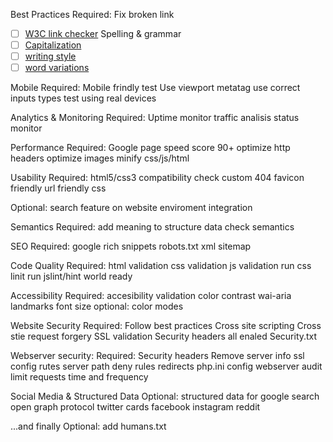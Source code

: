 Best Practices
Required:
   Fix broken link
   - [ ] [W3C link checker](https://validator.w3.org/checklink)
   Spelling & grammar
   - [ ] [Capitalization](https://en.wikipedia.org/wiki/Capitalization)
   - [ ] [writing style](https://en.wikipedia.org/wiki/Writing_style)
   - [ ] [word variations](https://en.wikipedia.org/wiki/American_and_British_English_spelling_differences)

Mobile
Required:
 Mobile frindly test
 Use viewport metatag
 use correct inputs types
 test using real devices
 
Analytics & Monitoring
Required:
  Uptime monitor
  traffic analisis
  status monitor

Performance
Required:
  Google page speed score 90+
  optimize http headers
  optimize images
  minify css/js/html
  

Usability
Required:
   html5/css3 compatibility check
   custom 404
   favicon
   friendly url
   friendly css

Optional:
   search feature on website
   enviroment integration


Semantics
Required:
   add meaning to structure data
   check semantics
   
SEO
Required:
   google rich snippets
   robots.txt
   xml sitemap
   
Code Quality
Required:
   html validation
   css validation
   js validation
   run css linit
   run jslint/hint
   world ready
   
Accessibility
Required:
   accesibility validation
   color contrast
   wai-aria landmarks
   font size
optional:
   color modes
   

Website Security
Required:
   Follow best practices
   Cross site scripting
   Cross stie request forgery
   SSL validation
   Security headers all enaled
   Security.txt

Webserver security:
Required:
   Security headers
   Remove server info
   ssl config
   rutes server path deny rules
   redirects
   php.ini config
   webserver audit
   limit requests time and frequency
   
Social Media & Structured Data
Optional:
   structured data for google search
   open graph protocol
   twitter cards
   facebook
   instagram
   reddit

...and finally
Optional:
   add humans.txt



